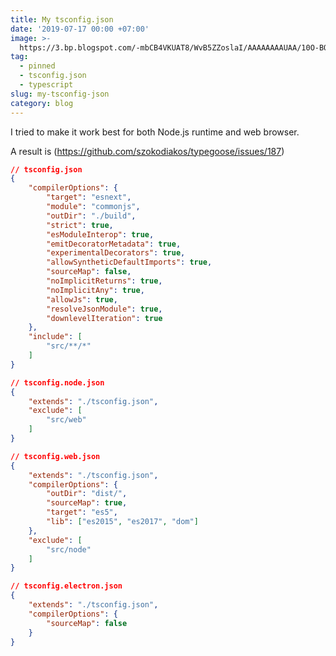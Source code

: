 ```yaml
---
title: My tsconfig.json
date: '2019-07-17 00:00 +07:00'
image: >-
  https://3.bp.blogspot.com/-mbCB4VKUAT8/WvB5ZZoslaI/AAAAAAAAUAA/10O-BO8ynwgwf0RPGJiZDkduOw9QqKo8ACLcBGAs/s1600/typescript-configuration-file-tsconfig-json.jpg
tag:
  - pinned
  - tsconfig.json
  - typescript
slug: my-tsconfig-json
category: blog
---
```


I tried to make it work best for both Node.js runtime and web browser.

<!-- excerpt_separator -->

A result is (<https://github.com/szokodiakos/typegoose/issues/187>)

```json
// tsconfig.json
{
    "compilerOptions": {
        "target": "esnext",
        "module": "commonjs",
        "outDir": "./build",
        "strict": true,
        "esModuleInterop": true,
        "emitDecoratorMetadata": true,
        "experimentalDecorators": true,
        "allowSyntheticDefaultImports": true,
        "sourceMap": false,
        "noImplicitReturns": true,
        "noImplicitAny": true,
        "allowJs": true,
        "resolveJsonModule": true,
        "downlevelIteration": true
    },
    "include": [
        "src/**/*"
    ]
}
```

```json
// tsconfig.node.json
{
    "extends": "./tsconfig.json",
    "exclude": [
        "src/web"
    ]
}
```

```json
// tsconfig.web.json
{
    "extends": "./tsconfig.json",
    "compilerOptions": {
        "outDir": "dist/",
        "sourceMap": true,
        "target": "es5",
        "lib": ["es2015", "es2017", "dom"]
    },
    "exclude": [
        "src/node"
    ]
}
```

```json
// tsconfig.electron.json
{
    "extends": "./tsconfig.json",
    "compilerOptions": {
        "sourceMap": false
    }
}
```
